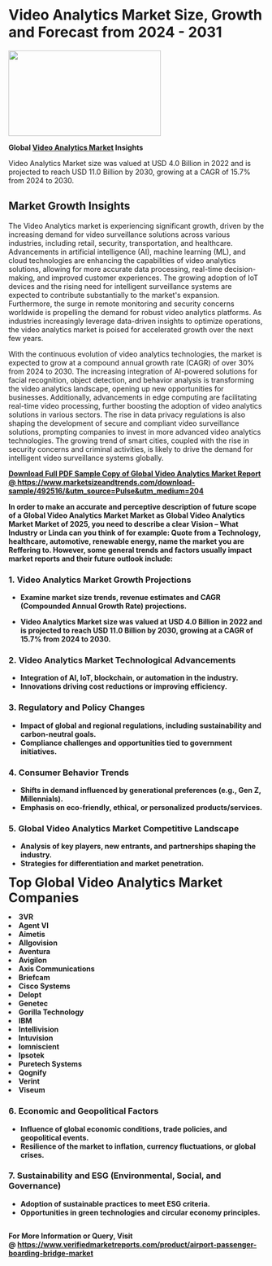<H1>Video Analytics Market Size, Growth and Forecast from 2024 - 2031</H1><img class="aligncenter size-medium wp-image-584254" src="https://thirdeyenews.in/wp-content/uploads/2024/09/Global-Market-Research-300x168.jpeg" alt="" width="300" height="168" /><p><strong>Global&nbsp;<a href="https://www.marketsizeandtrends.com/download-sample/492516/&amp;utm_source=Pulse&amp;utm_medium=204">Video Analytics Market</a> Insights</strong></p><p>Video Analytics Market size was valued at USD 4.0 Billion in 2022 and is projected to reach USD 11.0 Billion by 2030, growing at a CAGR of 15.7% from 2024 to 2030.</p><p><h2>Market Growth Insights</h2> <p>The Video Analytics market is experiencing significant growth, driven by the increasing demand for video surveillance solutions across various industries, including retail, security, transportation, and healthcare. Advancements in artificial intelligence (AI), machine learning (ML), and cloud technologies are enhancing the capabilities of video analytics solutions, allowing for more accurate data processing, real-time decision-making, and improved customer experiences. The growing adoption of IoT devices and the rising need for intelligent surveillance systems are expected to contribute substantially to the market's expansion. Furthermore, the surge in remote monitoring and security concerns worldwide is propelling the demand for robust video analytics platforms. As industries increasingly leverage data-driven insights to optimize operations, the video analytics market is poised for accelerated growth over the next few years.</p> <p><strong><a href="#"></a></strong></p> <p>With the continuous evolution of video analytics technologies, the market is expected to grow at a compound annual growth rate (CAGR) of over 30% from 2024 to 2030. The increasing integration of AI-powered solutions for facial recognition, object detection, and behavior analysis is transforming the video analytics landscape, opening up new opportunities for businesses. Additionally, advancements in edge computing are facilitating real-time video processing, further boosting the adoption of video analytics solutions in various sectors. The rise in data privacy regulations is also shaping the development of secure and compliant video surveillance solutions, prompting companies to invest in more advanced video analytics technologies. The growing trend of smart cities, coupled with the rise in security concerns and criminal activities, is likely to drive the demand for intelligent video surveillance systems globally.</p> <p><strong><a href="#"></p><p><span class=""><strong>Download Full PDF Sample Copy of Global Video Analytics Market Report</strong> @ <a href="https://www.marketsizeandtrends.com/download-sample/492516/&amp;utm_source=Pulse&amp;utm_medium=204" target="_blank">https://www.marketsizeandtrends.com/download-sample/492516/&amp;utm_source=Pulse&amp;utm_medium=204</a></span></p><p>In order to make an accurate and perceptive description of future scope of a Global&nbsp;Video Analytics Market Market as Global&nbsp;Video Analytics Market Market of 2025, you need to describe a clear Vision &ndash; What Industry or Linda can you think of for example: Quote from a Technology, healthcare, automotive, renewable energy, name the market you are Reffering to. However, some general trends and factors usually impact market reports and their future outlook include:</p><h3>1.&nbsp;<strong>Video Analytics Market Growth Projections</strong></h3><ul><li>Examine market size trends, revenue estimates and CAGR (Compounded Annual Growth Rate) projections.</li><li><p>Video Analytics Market size was valued at USD 4.0 Billion in 2022 and is projected to reach USD 11.0 Billion by 2030, growing at a CAGR of 15.7% from 2024 to 2030.</p></li></ul><h3>2.&nbsp;<strong>Video Analytics Market Technological Advancements</strong></h3><ul><li>Integration of AI, IoT, blockchain, or automation in the industry.</li><li>Innovations driving cost reductions or improving efficiency.</li></ul><h3>3.&nbsp;<strong>Regulatory and Policy Changes</strong></h3><ul><li>Impact of global and regional regulations, including sustainability and carbon-neutral goals.</li><li>Compliance challenges and opportunities tied to government initiatives.</li></ul><h3>4.&nbsp;<strong>Consumer Behavior Trends</strong></h3><ul><li>Shifts in demand influenced by generational preferences (e.g., Gen Z, Millennials).</li><li>Emphasis on eco-friendly, ethical, or personalized products/services.</li></ul><h3>5.&nbsp;<strong>Global Video Analytics Market Competitive Landscape</strong></h3><ul><li>Analysis of key players, new entrants, and partnerships shaping the industry.</li><li>Strategies for differentiation and market penetration.</li></ul><p data-pm-slice="1 1 []"><span style="color: inherit; font-family: inherit; font-size: 25px;">Top Global Video Analytics Market Companies</span></p><div class="" data-test-id=""><p><li>3VR</li><li> Agent VI</li><li> Aimetis</li><li> Allgovision</li><li> Aventura</li><li> Avigilon</li><li> Axis Communications</li><li> Briefcam</li><li> Cisco Systems</li><li> Delopt</li><li> Genetec</li><li> Gorilla Technology</li><li> IBM</li><li> Intellivision</li><li> Intuvision</li><li> Iomniscient</li><li> Ipsotek</li><li> Puretech Systems</li><li> Qognify</li><li> Verint</li><li> Viseum</li></p></div><h3>6.&nbsp;<strong>Economic and Geopolitical Factors</strong></h3><ul><li>Influence of global economic conditions, trade policies, and geopolitical events.</li><li>Resilience of the market to inflation, currency fluctuations, or global crises.</li></ul><h3>7.&nbsp;<strong>Sustainability and ESG (Environmental, Social, and Governance)</strong></h3><ul><li>Adoption of sustainable practices to meet ESG criteria.</li><li>Opportunities in green technologies and circular economy principles.</li></ul><h2><strong style="font-size: 14px;">For More Information or Query, Visit @&nbsp;</strong><a style="background-color: #ffffff; font-size: 14px;" href="https://www.marketsizeandtrends.com/report/video-analytics-market/" target="_blank">https://www.verifiedmarketreports.com/product/airport-passenger-boarding-bridge-market</a></h2>
